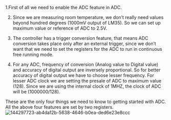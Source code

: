 1.First of all we need to enable the ADC feature in ADC.

2. Since we  are measuring room temperature, we don’t really need values beyond hundred degrees (1000mV output of LM35).
So we can set up maximum value or reference of ADC to 2.5V.

3. The controller has a trigger conversion feature, that means ADC conversion takes place only after an 
external trigger, since we don’t want that we need to set the registers for the ADC to run in continuous
free running mode.

4. For any ADC, frequency of conversion (Analog value to Digital value) and accuracy of digital output are 
inversely proportional. So for better accuracy of digital output we have to choose lesser frequency. 
For lesser ADC clock we are setting the presale of ADC to maximum value (128). Since we are using the 
internal clock of 1MHZ, the clock of ADC will be (1000000/128).

These are the only four things we need to know to getting started with ADC. All the above four features are set by two registers.
![144297723-ab4da12b-5638-4646-b0ea-ded6e23e8ccc](https://user-images.githubusercontent.com/94366020/144354345-337748ef-2dd6-4d45-85ad-89c2eb3390a2.png)
